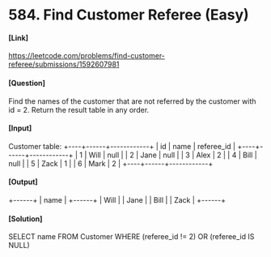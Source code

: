 # 584. Find Customer Referee (Easy)

#### [Link] 
https://leetcode.com/problems/find-customer-referee/submissions/1592607981

#### [Question]
Find the names of the customer that are not referred by the customer with id = 2.
Return the result table in any order.


#### [Input]
Customer table:
+----+------+------------+
| id | name | referee_id |
+----+------+------------+
| 1  | Will | null       |
| 2  | Jane | null       |
| 3  | Alex | 2          |
| 4  | Bill | null       |
| 5  | Zack | 1          |
| 6  | Mark | 2          |
+----+------+------------+

#### [Output]
+------+
| name |
+------+
| Will |
| Jane |
| Bill |
| Zack |
+------+

#### [Solution]
SELECT name
FROM Customer
WHERE (referee_id != 2) OR (referee_id IS NULL)
